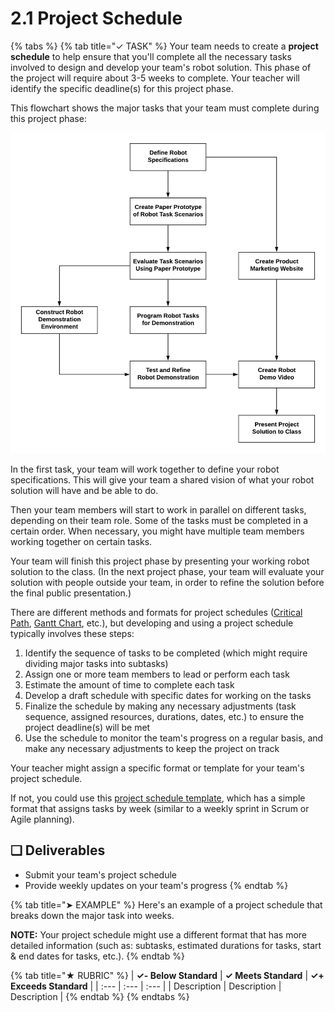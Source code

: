 # 2.1 Project Schedule

{% tabs %}
{% tab title="✓ TASK" %}
Your team needs to create a **project schedule** to help ensure that you'll complete all the necessary tasks involved to design and develop your team's robot solution. This phase of the project will require about 3-5 weeks to complete. Your teacher will identify the specific deadline\(s\) for this project phase.

This flowchart shows the major tasks that your team must complete during this project phase:

![Sequence of Major Tasks in Phase 2 of Robotics Project](../../.gitbook/assets/robotics-phase2.png)

In the first task, your team will work together to define your robot specifications. This will give your team a shared vision of what your robot solution will have and be able to do.

Then your team members will start to work in parallel on different tasks, depending on their team role. Some of the tasks must be completed in a certain order. When necessary, you might have multiple team members working together on certain tasks.

Your team will finish this project phase by presenting your working robot solution to the class. \(In the next project phase, your team will evaluate your solution with people outside your team, in order to refine the solution before the final public presentation.\)

There are different methods and formats for project schedules \([Critical Path](https://en.wikipedia.org/wiki/Critical_path_method), [Gantt Chart](https://en.wikipedia.org/wiki/Gantt_chart), etc.\), but developing and using a project schedule typically involves these steps:

1. Identify the sequence of tasks to be completed \(which might require dividing major tasks into subtasks\)
2. Assign one or more team members to lead or perform each task
3. Estimate the amount of time to complete each task
4. Develop a draft schedule with specific dates for working on the tasks
5. Finalize the schedule by making any necessary adjustments \(task sequence, assigned resources, durations, dates, etc.\) to ensure the project deadline\(s\) will be met
6. Use the schedule to monitor the team's progress on a regular basis, and make any necessary adjustments to keep the project on track

Your teacher might assign a specific format or template for your team's project schedule.

If not, you could use this [project schedule template](https://drive.google.com/open?id=1gxi2pBl3kJC_UwEbcpEFcH7PRejXRBpvPFEpAQUb6U4), which has a simple format that assigns tasks by week \(similar to a weekly sprint in Scrum or Agile planning\).

## **❏ Deliverables**

* Submit your team's project schedule
* Provide weekly updates on your team's progress
{% endtab %}

{% tab title="➤ EXAMPLE" %}
Here's an example of a project schedule that breaks down the major task into weeks.

**NOTE:** Your project schedule might use a different format that has more detailed information \(such as: subtasks, estimated durations for tasks, start & end dates for tasks, etc.\).
{% endtab %}

{% tab title="★ RUBRIC" %}
| **✓- Below Standard** | **✓ Meets Standard** | **✓+ Exceeds Standard** |
| :--- | :--- | :--- |
| Description | Description | Description |
{% endtab %}
{% endtabs %}

